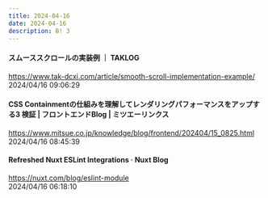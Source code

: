 ```yaml
---
title: 2024-04-16
date: 2024-04-16
description: B! 3
---
```


#### スムーススクロールの実装例 ｜ TAKLOG
https://www.tak-dcxi.com/article/smooth-scroll-implementation-example/<br>
2024/04/16 09:06:29<br>


#### CSS Containmentの仕組みを理解してレンダリングパフォーマンスをアップする3 検証 | フロントエンドBlog | ミツエーリンクス
https://www.mitsue.co.jp/knowledge/blog/frontend/202404/15_0825.html<br>
2024/04/16 08:45:39<br>


#### Refreshed Nuxt ESLint Integrations · Nuxt Blog
https://nuxt.com/blog/eslint-module<br>
2024/04/16 06:18:10<br>


